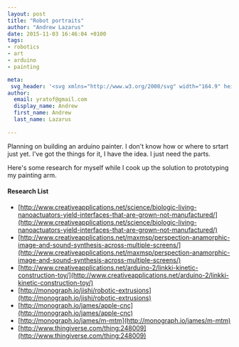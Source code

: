```yaml
---
layout: post
title: "Robot portraits"
author: "Andrew Lazarus"
date: 2015-11-03 16:46:04 +0100
tags:
- robotics
- art
- arduino
- painting

meta:
 svg_header: '<svg xmlns="http://www.w3.org/2000/svg" width="164.9" height="115.6" viewBox="0 0 164.9 115.6"><style>.st0{fill:#FF0000;} .st1{fill:none;stroke:#000000;stroke-width:7;stroke-linecap:round;stroke-linejoin:round;stroke-miterlimit:10;}</style><path id="XMLID_26_" class="st0" d="M145.5 113.6s0 .1 0 0c-.2.1-.3.2-.3.3 0 .2.1.3.3.4.4.3.7.5 1.1.8-2.2.8-4.9.3-7.2.3-3 0-5.9 0-8.9-.1-5.9 0-11.8-.1-17.8-.1-5.4 0-10.9-.1-16.3-.1-7.4-.1-14.8-.1-22.1-1.2-2.3-.3-4.7-.8-6.5-2.4-.7-.6-1.2-2-.3-2.4.2-.1.5-.1.7-.1 4.4.1 8.7.3 13.1.2 4.6-.1 9.1-.8 13.6-1.7 1.6-.3 3.1-.6 4.7-.4.6.1 1.2.2 1.8.2.6-.1 1.2-.4 1.9-.5 1.1-.2 2.1.2 3.2.3 2.2.4 4.5-.1 6.8-.3 3-.3 6 0 8.8.7.5.1 1.1.4.9.9-.1.3-.4.4-.7.5-3.1 1-6.4 1.2-9.7 1.2-.7 0-1.5 0-2.2.2-.1 0-.2.1-.3.2-.1.1-.1.3 0 .4.1.1.2.2.4.3 2 1 4.1 1.4 6.2 1.5 7.7.4 16.1 0 22.5-5 2.2-1.8 4.8-3.1 7.5-4.1 2.2-.9 4.8-1.9 7.3-1.8 1.8 0 2.3 1.1 1.3 2.6-2.1 3.8-6.4 6.5-9.8 9.2.1 0 0 0 0 0z"/><path id="XMLID_25_" d="M159.2 86.9c-2.8-.5-6 1.2-8 3.1-2.3 2.3-3.9 5.3-5 8.3-1.1 3-2.5 5.7-5.1 7.7-2.2 1.6-4.7 2.8-7.3 3.7 1.6.3 3.1.6 3.1.6l-5.1.1c-1.1.4-1.7.6-1.7.6 4.1 2.4 9.5 1.6 13.9.6 8.3-2 17.2-6.7 20.2-15.3.9-2.5.8-5.3-1.2-7.2-.8-1.2-2.3-1.9-3.8-2.2z"/><path id="XMLID_24_" class="st0" d="M148.5 110.5c2.7-1.5 4.9-4.1 6.1-7-1.9.7-3 2.5-4.4 3.8-1.6 1.5-3.3 2.9-5.2 4-.4.2-.9.3-1.1-.1-.1-.2.1-.5.2-.7 1.3-1.8 2.9-3.3 4.5-4.8.3-.3.7-.6 1-1 .1-.1.2-.2.1-.3-.2-.5-2 1-2.3 1.2l-2.1 1.5c-.8.5-1.6 1.1-2.4 1.4-.9.4-2.4.7-3.3 0-.7-.5.3-1.4-.4-1.2l-1.3.3s.1.2-1.1.7c-1.2.5-3.8 1.8-6.5 2.3-2.7.5-12.2 2.2-12.2 2.2l13 1.1 9.1-.2c.7-.4 1.5-.8 2.3-1.2 1.2-.6 2.5-.7 3.8-1.1.7-.2 1.5-.5 2.2-.9z"/><g id="XMLID_15_"><path id="XMLID_23_" d="M153.1.2c-.3-.2-.7-.2-1.1-.2-1 .2-1.6 1.2-2 2.2-1 2.5-1.2 5.3-1.4 8-1.7 25.7.2 52 4.1 77.4.2 1.1.5 2.4 1.5 2.7.8.3 1.8-.3 2.6-.2 1 .1 1.7 1 2.7 1.1 2.1.3 2.8-2.6 2.8-4.6-.2-14.1-1.1-28.2-2.5-42.3-1.4-13.7-2-28.5-5.2-41.9-.2-.9-.7-1.8-1.5-2.2z"/><g id="XMLID_16_"><path id="XMLID_22_" class="st1" d="M3.5 45l52.8 23.4"/><path id="XMLID_21_" class="st1" d="M50.3 19.1L9.5 94.2"/><path id="XMLID_20_" class="st1" d="M50.3 19.1l55.3 43.3"/><path id="XMLID_19_" class="st1" d="M99.6 13.1L56.3 68.4"/><path id="XMLID_18_" class="st1" d="M99.6 13.1L156 66.3"/><path id="XMLID_17_" class="st1" d="M150 17.1l-44.4 45.3"/></g></g></svg>'
author:
  email: yratof@gmail.com
  display_name: Andrew
  first_name: Andrew
  last_name: Lazarus
    
---
```


Planning on building an arduino painter. I don't know how or where to srtart just yet. I've got the things for it, I have the idea. I just need the parts.

Here's some research for myself while I cook up the solution to prototyping my painting arm.

#### Research List

* [http://www.creativeapplications.net/science/biologic-living-nanoactuators-yield-interfaces-that-are-grown-not-manufactured/](http://www.creativeapplications.net/science/biologic-living-nanoactuators-yield-interfaces-that-are-grown-not-manufactured/)
* [http://www.creativeapplications.net/maxmsp/perspection-anamorphic-image-and-sound-synthesis-across-multiple-screens/](http://www.creativeapplications.net/maxmsp/perspection-anamorphic-image-and-sound-synthesis-across-multiple-screens/)
* [http://www.creativeapplications.net/arduino-2/linkki-kinetic-construction-toy/](http://www.creativeapplications.net/arduino-2/linkki-kinetic-construction-toy/)
* [http://monograph.io/jishi/robotic-extrusions](http://monograph.io/jishi/robotic-extrusions)
* [http://monograph.io/james/apple-cnc](http://monograph.io/james/apple-cnc)
* [http://monograph.io/james/m-mtm](http://monograph.io/james/m-mtm)
* [http://www.thingiverse.com/thing:248009](http://www.thingiverse.com/thing:248009)

